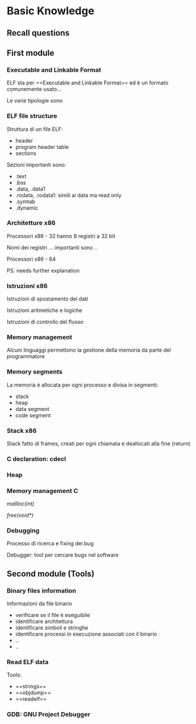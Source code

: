 # Basic Knowledge

## Recall questions

## First module

### Executable and Linkable Format

ELF sta per ==Executable and Linkable Format== ed è un 
formato comunemente usato...

Le varie tipologie sono

### ELF file structure

Struttura di un file ELF: 
- header
- program header table
- sections

Sezioni importanti sono:
- .text
- .bss
- .data, .data1
- .rodata, .rodata1: simili ai data ma read only
- .symtab
- .dynamic

### Architetture x86

Processori x86 - 32 hanno 8 registri a 32 bit 

Nomi dei registri ... importanti sono ..

Processori x86 - 64

PS. needs further explanation

### Istruzioni x86

Istruzioni di spostamento dei dati

Istruzioni aritmetiche e logiche

Istruzioni di controllo del flusso

### Memory management

Alcuni linguaggi permettono la gestione della memoria da parte del programmatore

### Memory segments

La memoria è allocata per ogni processo e divisa in segmenti:
- stack
- heap
- data segment
- code segment

### Stack x86

Stack fatto di frames, creati per ogni chiamata e deallocati alla fine (return)

### C declaration: cdecl

### Heap 

### Memory management C

*mallloc(int)*

*free(void\*)* 

### Debugging
 
Processo di ricerca e fixing dei bug

Debugger: tool per cercare bugs nel software

## Second module (Tools)

### Binary files information

Informazioni da file binario
- verificare se il file è eseguibile 
- identificare architettura
- identificare simboli e stringhe
- identificare processi in esecuzione associati con il binario
- ..
- ..

### Read ELF data

Tools:
- ==strings== 
- ==objdump==
- ==readelf==

### GDB: GNU Project Debugger

